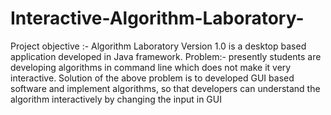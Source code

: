 # Interactive-Algorithm-Laboratory-
Project objective :- Algorithm Laboratory   Version 1.0  is a desktop based application developed in Java framework.  Problem:- presently students are developing algorithms in command line which does not make it very interactive.  Solution of the above problem is to developed GUI based software and implement algorithms, so that developers can understand the algorithm interactively by changing the input in GUI
